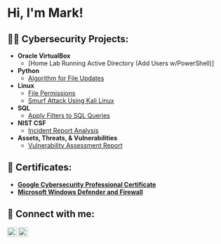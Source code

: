 <h1>Hi, I'm Mark! </h1>

<h2>👨‍💻 Cybersecurity Projects:</h2>

- <b>Oracle VirtualBox</b>
  - [Home Lab Running Active Directory (Add Users w/PowerShell)]
- <b>Python</b>
  - [Algorithm for File Updates](https://github.com/markach151/PythonFileUpdateAlgorithm)
- <b>Linux</b>
  - [File Permissions](https://github.com/markach151/LinuxFilePermissions)
  - [Smurf Attack Using Kali Linux](https://github.com/markach151/SmurfAttackKaliLinux)
- <b>SQL</b>
  - [Apply Filters to SQL Queries](https://github.com/markach151/FilterSQLQueries)
- <b>NIST CSF</b>
  - [Incident Report Analysis](https://github.com/markach151/IncidentReportAnalysis) 
- <b>Assets, Threats, & Vulnerabilities</b>
  - [Vulnerability Assessment Report](https://github.com/markach151/VulnerabilityAssessmentReport)

<h2> 🔮 Certificates: </h2>

- <b>[Google Cybersecurity Professional Certificate](https://coursera.org/share/337210365620bf9c07d519a6e285b2a2)</b>
- <b>[Microsoft Windows Defender and Firewall](https://coursera.org/share/ab58c1bda1271d5bba9a1b4fcab652d5)</b>
<h2> 🤳 Connect with me:</h2>

[<img align="left" alt="JoshMadakor | LinkedIn" width="22px" src="https://cdn.jsdelivr.net/npm/simple-icons@v3/icons/linkedin.svg" />][linkedin]
[<img align="left" alt="JoshMadakor | Instagram" width="22px" src="https://cdn.jsdelivr.net/npm/simple-icons@v3/icons/instagram.svg" />][instagram]

[instagram]: https://www.instagram.com/mark.acheson/
[linkedin]: https://www.linkedin.com/in/markacheson1
